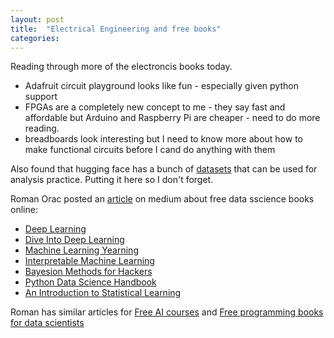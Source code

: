 ```yaml
---
layout: post
title:  "Electrical Engineering and free books"
categories:
---
```

Reading through more of the electroncis books today.
- Adafruit circuit playground looks like fun - especially given python support
- FPGAs are a completely new concept to me - they say fast and affordable but Arduino and Raspberry Pi are cheaper - need to do more reading.
- breadboards look interesting but I need to know more about how to make functional circuits before I cand do anything with them

Also found that hugging face has a bunch of [datasets](https://huggingface.co/datasets ) that can be used for analysis practice. Putting it here so I don't forget.

Roman Orac posted an [article](https://towardsdatascience.com/7-free-ebooks-every-data-scientist-should-read-in-2020-32508ad704b7) on medium about free data sscience books online:
 - [Deep Learning](https://www.deeplearningbook.org/)
 - [Dive Into Deep Learning](https://d2l.ai/)
 - [Machine Learning Yearning](https://www.deeplearning.ai/machine-learning-yearning/)
 - [Interpretable Machine Learning](https://christophm.github.io/interpretable-ml-book/)
 - [Bayesion Methods for Hackers](https://github.com/CamDavidsonPilon/Probabilistic-Programming-and-Bayesian-Methods-for-Hackers)
 - [Python Data Science Handbook](https://jakevdp.github.io/PythonDataScienceHandbook/)
 - [An Introduction to Statistical Learning](http://faculty.marshall.usc.edu/gareth-james/ISL/)

Roman has similar articles for [Free AI courses](https://towardsdatascience.com/top-7-free-artificial-intelligence-courses-from-the-ivy-league-universities-7c951f787a55) and [Free programming books for data scientists](https://towardsdatascience.com/7-free-programming-books-every-data-scientist-should-read-in-2020-608c00d7cf3c)
